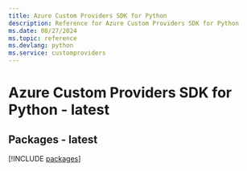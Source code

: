 ```yaml
---
title: Azure Custom Providers SDK for Python
description: Reference for Azure Custom Providers SDK for Python
ms.date: 08/27/2024
ms.topic: reference
ms.devlang: python
ms.service: customproviders
---
```

# Azure Custom Providers SDK for Python - latest
## Packages - latest
[!INCLUDE [packages](custom-providers-index.md)]